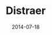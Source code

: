 ---
layout: default
modal-id: 2
date: 2014-07-18
img: distraer.png
title: "Distraer"
alt: image-alt
cont: distraer1.gif
demo: demoDistraer.pdf
project-date: April 2014
imagenes: 131
autorensayo: Marcelo Rojas
tituloensayo: La ciudad esp&aacutesmica
description: Apartar la atención de alguien de lo que estaba pendiente o de lo que debía estar pendiente. Crear. Exponer la expresión artística en el espacio público. Entretener. Embellecer. Divertir. Emocionar. Conmover.
---